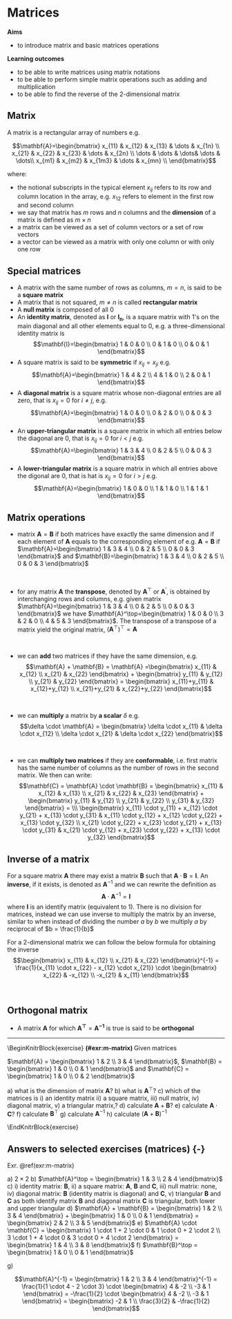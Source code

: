 # Matrices

**Aims**

- to introduce matrix and basic matrices operations

**Learning outcomes**

- to be able to write matrices using matrix notations
- to be able to perform simple matrix operations such as adding and multiplication
- to be able to find the reverse of the 2-dimensional matrix

## Matrix
A matrix is a rectangular array of numbers e.g. 

$$\mathbf{A}=\begin{bmatrix}
  x_{11} & x_{12} & x_{13} & \dots & x_{1n} \\
  x_{21} & x_{22} & x_{23} & \dots & x_{2n} \\
  \dots & \dots & \dots& \dots & \dots\\
  x_{m1} & x_{m2} & x_{1m3} & \dots & x_{mn} \\
\end{bmatrix}$$

where:

- the notional subscripts in the typical element $x_{ij}$ refers to its row and column location in the array, e.g. $x_{12}$ refers to element in the first row and second column
- we say that matrix has $m$ rows and $n$ columns and the **dimension** of a matrix is defined as $m \times n$
- a matrix can be viewed as a set of column vectors or a set of row vectors
- a vector can be viewed as a matrix with only one column or with only one row

## Special matrices
- A matrix with the same number of rows as columns, $m = n$, is said to be a **square matrix**
- A matrix that is not squared, $m \neq n$ is called **rectangular matrix**
- A **null matrix** is composed of all 0
- An **identity matrix**, denoted as $\mathbf{I}$ or $\mathbf{I_n}$, is a square matrix with 1's on the main diagonal and all other elements equal to 0, e.g. a three-dimensional identity matrix is $$\mathbf{I}=\begin{bmatrix}
  1 & 0 & 0  \\
  0 & 1 & 0  \\
  0 & 0 & 1
\end{bmatrix}$$
- A square matrix is said to be **symmetric** if $x_{ij} = x_{ji}$ e.g. 
$$\mathbf{A}=\begin{bmatrix}
  1 & 4 & 2  \\
  4 & 1 & 0  \\
  2 & 0 & 1
\end{bmatrix}$$
- A **diagonal matrix** is a square matrix whose non-diagonal entries are all zero, that is $x_{ij} = 0$ for $i \neq j$, e.g. 
$$\mathbf{A}=\begin{bmatrix}
  1 & 0 & 0  \\
  0 & 2 & 0  \\
  0 & 0 & 3
\end{bmatrix}$$
- An **upper-triangular matrix** is a square matrix in which all entries below the diagonal are 0, that is $x_{ij}=0$ for $i<j$ e.g. 
$$\mathbf{A}=\begin{bmatrix}
  1 & 3 & 4  \\
  0 & 2 & 5  \\
  0 & 0 & 3
\end{bmatrix}$$
- A **lower-triangular matrix** is a square matrix in which all entries above the digonal are 0, that is hat is $x_{ij}=0$ for $i>j$ e.g. 
$$\mathbf{A}=\begin{bmatrix}
  1 & 0 & 0  \\
  1 & 1 & 0  \\
  1 & 1 & 1
\end{bmatrix}$$

## Matrix operations
- matrix $\mathbf{A} = \mathbf{B}$ if both matrices have exactly the same dimension and if each element of $\mathbf{A}$ equals to the corresponding element of e.g. $\mathbf{A} = \mathbf{B}$ if
$\mathbf{A}=\begin{bmatrix}
  1 & 3 & 4  \\
  0 & 2 & 5  \\
  0 & 0 & 3
\end{bmatrix}$ and $\mathbf{B}=\begin{bmatrix}
  1 & 3 & 4  \\
  0 & 2 & 5  \\
  0 & 0 & 3
\end{bmatrix}$

<br />

- for any matrix $\mathbf{A}$ the **transpose**, denoted by $\mathbf{A}^\top$ or $\mathbf{A}^\prime$, is obtained by interchanging rows and columns, e.g. given matrix $\mathbf{A}=\begin{bmatrix}
  1 & 3 & 4  \\
  0 & 2 & 5  \\
  0 & 0 & 3
\end{bmatrix}$ we have $\mathbf{A}^\top=\begin{bmatrix}
  1 & 0 & 0  \\
  3 & 2 & 0  \\
  4 & 5 & 3
\end{bmatrix}$. The transpose of a transpose of a matrix yield the original matrix, $\Big(\mathbf{A}^\top\Big)^\top = \mathbf{A}$

<br />

- we can **add** two matrices if they have the same dimension, e.g. 
$$\mathbf{A} + \mathbf{B} = \mathbf{A} =\begin{bmatrix}
  x_{11} & x_{12}   \\
  x_{21} & x_{22} 
\end{bmatrix} + \begin{bmatrix}
  y_{11} & y_{12}   \\
  y_{21} & y_{22} 
\end{bmatrix} = \begin{bmatrix}
  x_{11}+y_{11} & x_{12}+y_{12}   \\
  x_{21}+y_{21} & x_{22}+y_{22} 
\end{bmatrix}$$

<br />

- we can **multiply** a matrix by **a scalar** $\delta$ e.g. $$\delta \cdot \mathbf{A} = \begin{bmatrix}
  \delta \cdot x_{11} & \delta \cdot x_{12}   \\
  \delta \cdot x_{21} & \delta \cdot x_{22} 
\end{bmatrix}$$

<br />

- we can **multiply two matrices** if they are **conformable**, i.e. first matrix has the same number of columns as the number of rows in the second matrix. We then can write: 
$$\mathbf{C} = \mathbf{A} \cdot \mathbf{B}  = \begin{bmatrix}
  x_{11} & x_{12} & x_{13}  \\
  x_{21} & x_{22} & x_{23}
\end{bmatrix} + \begin{bmatrix}
  y_{11} & y_{12}   \\
  y_{21} & y_{22}  \\
  y_{31} & y_{32}
\end{bmatrix} = \\\ 
\begin{bmatrix}
  x_{11} \cdot y_{11} + x_{12} \cdot y_{21} + x_{13} \cdot y_{31}  & x_{11} \cdot y_{12} + x_{12} \cdot y_{22} + x_{13} \cdot y_{32}  \\
  x_{21} \cdot y_{22} + x_{23} \cdot y_{21} + x_{13} \cdot y_{31} & x_{21} \cdot y_{12} + x_{23} \cdot y_{22} + x_{13} \cdot y_{32}
\end{bmatrix}$$

## Inverse of a matrix 
For a square matrix $\mathbf{A}$ there may exist a matrix $\mathbf{B}$ such that $\mathbf{A} \cdot \mathbf{B} = \mathbf{I}$. An **inverse**, if it exists, is denoted as $\mathbf{A}^{-1}$ and we can rewrite the definition as $$\mathbf{A} \cdot \mathbf{A}^{-1} = \mathbf{I}$$ where $\mathbf{I}$ is an identify matrix (equivalent to 1). There is no division for matrices, instead we can use inverse to multiply the matrix by an inverse, similar to when instead of dividing the number $a$ by $b$ we multiply $a$ by reciprocal of $b = \frac{1}{b}$

For a 2-dimensional matrix we can follow the below formula for obtaining the inverse 
$$\begin{bmatrix}
  x_{11} & x_{12}   \\
  x_{21} & x_{22} 
\end{bmatrix}^{-1} = \frac{1}{x_{11} \cdot x_{22} - x_{12} \cdot x_{21}} \cdot \begin{bmatrix}
  x_{22} & -x_{12}   \\
  -x_{21} & x_{11} 
\end{bmatrix}$$

<br />

## Orthogonal matrix
- A matrix $\mathbf{A}$ for which $\mathbf{A^\top} = \mathbf{A^{-1}}$ is true is said to be **orthogonal**

-----

\BeginKnitrBlock{exercise}
<span class="exercise" id="exr:m-matrix"><strong>(\#exr:m-matrix) </strong></span>
Given matrices 

 $\mathbf{A} = \begin{bmatrix}
  1 & 2   \\
  3 & 4
  \end{bmatrix}$, 
  $\mathbf{B} = \begin{bmatrix}
  1 & 0   \\
  0 & 1
  \end{bmatrix}$ and $\mathbf{C} = \begin{bmatrix}
  1 & 0   \\
  0 & 2
  \end{bmatrix}$


a) what is the dimension of matrix $\mathbf{A}$?
b) what is $\mathbf{A}^\top$?
c) which of the matrices is i) an identity matrix ii) a square matrix, iii) null matrix, iv) diagonal matrix, v) a triangular matrix,? 
d) calculate $\mathbf{A} + \mathbf{B}$?
e) calculate $\mathbf{A} \cdot \mathbf{C}$?
f) calculate $\mathbf{B}^\top$
g) calculate $\mathbf{A}^{-1}$
h) calculate $(\mathbf{A} + \mathbf{B})^{-1}$


\EndKnitrBlock{exercise}

## Answers to selected exercises (matrices) {-}

Exr. \@ref(exr:m-matrix)

a) $2 \times 2$
b) $\mathbf{A}^\top = \begin{bmatrix}
  1 & 3   \\
  2 & 4
  \end{bmatrix}$
c) i) identity matrix: $\mathbf{B}$, ii) a square matrix: $\mathbf{A}$, $\mathbf{B}$ and $\mathbf{C}$, iii) null matrix: none, iv) diagonal matrix: $\mathbf{B}$ (identity matrix is diagonal) and $\mathbf{C}$, v) triangular  $\mathbf{B}$ and  $\mathbf{C}$ as both identify matrix $\mathbf{B}$ and diagonal matrix $\mathbf{C}$ is triangular, both lower and upper triangular
d) $\mathbf{A} + \mathbf{B} = \begin{bmatrix}
  1 & 2   \\
  3 & 4
  \end{bmatrix} + \begin{bmatrix}
  1 & 0   \\
  0 & 1
  \end{bmatrix} = \begin{bmatrix}
  2 & 2   \\
  3 & 5
  \end{bmatrix}$
e) $\mathbf{A} \cdot \mathbf{C} = \begin{bmatrix}
  1 \cdot 1 + 2 \cdot 0 & 1 \cdot 0 + 2 \cdot 2   \\
  3 \cdot 1 + 4 \cdot 0 & 3 \cdot 0 + 4 \cdot 2
  \end{bmatrix} = \begin{bmatrix}
  1 & 4   \\
  3 & 8
  \end{bmatrix}$
f) $\mathbf{B}^\top = \begin{bmatrix}
  1 & 0   \\
  0 & 1
  \end{bmatrix}$
  
g) 

$$\mathbf{A}^{-1} = \begin{bmatrix}
  1 & 2   \\
  3 & 4 
\end{bmatrix}^{-1} = \frac{1}{1 \cdot 4 - 2 \cdot 3} \cdot \begin{bmatrix}
  4 & -2   \\
  -3 & 1
\end{bmatrix} = -\frac{1}{2} \cdot \begin{bmatrix}
  4 & -2   \\
  -3 & 1
\end{bmatrix} = \begin{bmatrix}
  -2 & 1   \\
  \frac{3}{2} & -\frac{1}{2}
\end{bmatrix}$$
<!-- h) calculate $(\mathbf{A} + \mathbf{B})^{-1}$ -->





